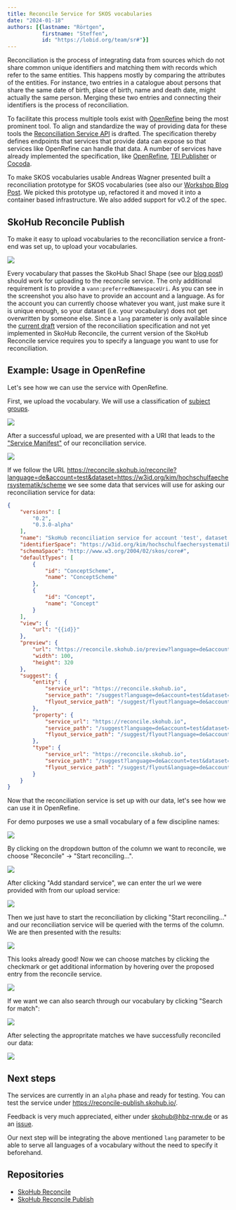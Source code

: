 ```yaml
---
title: Reconcile Service for SKOS vocabularies
date: "2024-01-18"
authors: [{lastname: "Rörtgen",
           firstname: "Steffen",
           id: "https://lobid.org/team/sr#"}]
---
```


Reconciliation is the process of integrating data from sources which do not share common unique identifiers and matching them with records which refer to the same entities.
This happens mostly by comparing the attributes of the entities.
For instance, two entries in a catalogue about persons that share the same date of birth, place of birth, name and death date, might actually the same person.
Merging these two entries and connecting their identifiers is the process of reconciliation.

To facilitate this process multiple tools exist with [OpenRefine](https://openrefine.org/) being the most prominent tool.
To align and standardize the way of providing data for these tools the [Reconciliation Service API](https://reconciliation-api.github.io/specs/draft/) is drafted.
The specification thereby defines endpoints that services that provide data can expose so that services like OpenRefine can handle that data.
A number of services have already implemented the specification, like [OpenRefine](https://openrefine.org/), [TEI Publisher](https://teipublisher.com/) or [Cocoda](https://coli-conc.gbv.de/cocoda/).

To make SKOS vocabularies usable Andreas Wagner presented built a reconciliation prototype for SKOS vocabularies (see also our [Workshop Blog Post](https://blog.skohub.io/2022-12-19-workshop-summary/).
We picked this prototype up, refactored it and moved it into a container based infrastructure.
We also added support for v0.2 of the spec.

## SkoHub Reconcile Publish

To make it easy to upload vocabularies to the reconciliation service a front-end was set up, to upload your vocabularies.

![](./reconcile-publish.png)

Every vocabulary that passes the SkoHub Shacl Shape (see our [blog post](https://blog.skohub.io/2023-11-22-shacl-shape/)) should work for uploading to the reconcile service.
The only additional requirement is to provide a `vann:preferredNamespaceUri`.
As you can see in the screenshot you also have to provide an account and a language.
As for the account you can currently choose whatever you want, just make sure it is unique enough, so your dataset (i.e. your vocabulary) does not get overwritten by someone else.
Since a `lang` parameter is only available since the [current draft](https://reconciliation-api.github.io/specs/draft/#service-manifest) version of the reconciliation specification and not yet implemented in SkoHub Reconcile, the current version of the SkoHub Reconcile service requires you to specify a language you want to use for reconciliation.

## Example: Usage in OpenRefine

Let's see how we can use the service with OpenRefine.

First, we upload the vocabulary.
We will use a classification of [subject groups](https://w3id.org/kim/hochschulfaechersystematik/scheme).

![](./upload.png)

After a successful upload, we are presented with a URI that leads to the ["Service Manifest"](https://reconciliation-api.github.io/specs/draft/#service-manifest) of our reconciliation service.

![](./upload-success.png)

If we follow the URL <https://reconcile.skohub.io/reconcile?language=de&account=test&dataset=https://w3id.org/kim/hochschulfaechersystematik/scheme> we see some data that services will use for asking our reconciliation service for data:

```json
{
    "versions": [
        "0.2",
        "0.3.0-alpha"
    ],
    "name": "SkoHub reconciliation service for account 'test', dataset 'https://w3id.org/kim/hochschulfaechersystematik/scheme'",
    "identifierSpace": "https://w3id.org/kim/hochschulfaechersystematik/",
    "schemaSpace": "http://www.w3.org/2004/02/skos/core#",
    "defaultTypes": [
        {
            "id": "ConceptScheme",
            "name": "ConceptScheme"
        },
        {
            "id": "Concept",
            "name": "Concept"
        }
    ],
    "view": {
        "url": "{{id}}"
    },
    "preview": {
        "url": "https://reconcile.skohub.io/preview?language=de&account=test&dataset=https://w3id.org/kim/hochschulfaechersystematik/scheme&id={{id}}",
        "width": 100,
        "height": 320
    },
    "suggest": {
        "entity": {
            "service_url": "https://reconcile.skohub.io",
            "service_path": "/suggest?language=de&account=test&dataset=https://w3id.org/kim/hochschulfaechersystematik/scheme&service=entity",
            "flyout_service_path": "/suggest/flyout?language=de&account=test&dataset=https://w3id.org/kim/hochschulfaechersystematik/scheme&id=${id}"
        },
        "property": {
            "service_url": "https://reconcile.skohub.io",
            "service_path": "/suggest?language=de&account=test&dataset=https://w3id.org/kim/hochschulfaechersystematik/scheme&service=property",
            "flyout_service_path": "/suggest/flyout?language=de&account=test&dataset=https://w3id.org/kim/hochschulfaechersystematik/scheme&id=${id}"
        },
        "type": {
            "service_url": "https://reconcile.skohub.io",
            "service_path": "/suggest?language=de&account=test&dataset=https://w3id.org/kim/hochschulfaechersystematik/scheme&service=property",
            "flyout_service_path": "/suggest/flyout&language=de&account=test&dataset=https://w3id.org/kim/hochschulfaechersystematik/scheme&id=${id}"
        }
    }
}
```

Now that the reconciliation service is set up with our data, let's see how we can use it in OpenRefine.

For demo purposes we use a small vocabulary of a few discipline names:

![](./or1.png)

By clicking on the dropdown button of the column we want to reconcile, we choose "Reconcile" -> "Start reconciling...".

![](./or2.png)

After clicking "Add standard service", we can enter the url we were provided with from our upload service:

![](./or3.png)

Then we just have to start the reconciliation by clicking "Start reconciling..." and our reconciliation service will be queried with the terms of the column.
We are then presented with the results:

![](./or4.png)

This looks already good!
Now we can choose matches by clicking the checkmark or get additional information by hovering over the proposed entry from the reconcile service.

![](./or5.png)

If we want we can also search through our vocabulary by clicking "Search for match":

![](./or6.png)

After selecting the appropritate matches we have successfully reconciled our data:

![](./or7.png)


## Next steps

The services are currently in an `alpha` phase and ready for testing.
You can test the service under <https://reconcile-publish.skohub.io/>.

Feedback is very much appreciated, either under skohub@hbz-nrw.de or as an [issue](https://github.com/skohub-io/skohub-reconcile/issues).

Our next step will be integrating the above mentioned `lang` parameter to be able to serve all languages of a vocabulary without the need to specify it beforehand.

## Repositories

- [SkoHub Reconcile](https://github.com/skohub-io/skohub-reconcile/)
- [SkoHub Reconcile Publish](https://github.com/skohub-io/skohub-reconcile-publish/)
